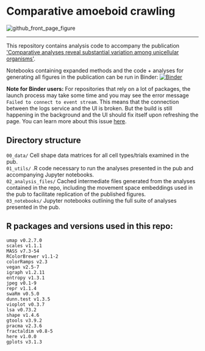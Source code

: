 # Comparative amoeboid crawling

![github_front_page_figure](https://user-images.githubusercontent.com/64554648/182730384-e9e60ead-8651-4c23-a484-b69bdd6ffe88.png)

---

This repository contains analysis code to accompany the publication ['Comparative analyses reveal substantial variation among unicellular organisms'](https://research.arcadiascience.com/pub/result-comparative-crawling).

Notebooks containing expanded methods and the code + analyses for generating all figures in the publication can be run in Binder:
[![Binder](https://mybinder.org/badge_logo.svg)](https://mybinder.org/v2/gh/Arcadia-Science/comparative-amoeboid-crawling/HEAD)

**Note for Binder users:** For repositories that rely on a lot of packages, the launch process may take some time and you may see the error message `Failed to connect to event stream`. This means that the connection between the logs service and the UI is broken. But the build is still happening in the background and the UI should fix itself upon refreshing the page. You can learn more about this issue [here](https://discourse.jupyter.org/t/failed-to-connect-to-event-stream/527).

## Directory structure

`00_data/` Cell shape data matrices for all cell types/trials examined in the pub.<br>
`01_utils/` .R code necessary to run the analyses presented in the pub and accompanying Jupyter notebooks.<br>
`02_analysis_files/` Cached intermediate files generated from the analyses contained in the repo, including the movement space embeddings used in the pub to facilitate replication of the published figures.<br>
`03_notebooks/` Jupyter notebooks outlining the full suite of analyses presented in the pub.<br>

## R packages and versions used in this repo:

`umap v0.2.7.0`<br>
`scales v1.1.1`<br>
`MASS v7.3-54`<br>
`RColorBrewer v1.1-2`<br>
`colorRamps v2.3`<br>
`vegan v2.5-7`<br>
`igraph v1.2.11`<br>
`entropy v1.3.1`<br>
`jpeg v0.1-9`<br>
`repr v1.1.4`<br>
`swaRm v0.5.0`<br>
`dunn.test v1.3.5`<br>
`vioplot v0.3.7`<br>
`lsa v0.73.2`<br>
`shape v1.4.6`<br>
`gtools v3.9.2`<br>
`pracma v2.3.6`<br>
`fractaldim v0.8-5`<br>
`here v1.0.0`<br>
`gplots v3.1.3`<br>